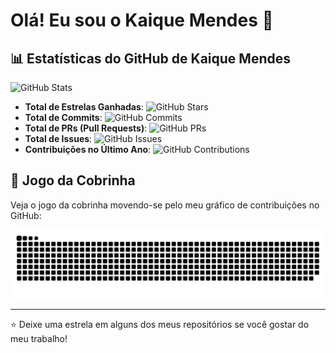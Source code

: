 # Olá! Eu sou o Kaique Mendes 👋

## 📊 Estatísticas do GitHub de Kaique Mendes

![GitHub Stats](https://github-readme-stats.vercel.app/api?username=KaiqueMendess&show_icons=true&theme=dark&include_all_commits=true&count_private=true)

- **Total de Estrelas Ganhadas**: ![GitHub Stars](https://img.shields.io/github/stars/KaiqueMendess?style=social)
- **Total de Commits**: ![GitHub Commits](https://img.shields.io/github/commit-activity/y/KaiqueMendess)
- **Total de PRs (Pull Requests)**: ![GitHub PRs](https://img.shields.io/github/issues-pr/KaiqueMendess?style=social)
- **Total de Issues**: ![GitHub Issues](https://img.shields.io/github/issues/KaiqueMendess?style=social)
- **Contribuições no Último Ano**: ![GitHub Contributions](https://img.shields.io/github/contributors/KaiqueMendess?style=social)

## 🐍 Jogo da Cobrinha

Veja o jogo da cobrinha movendo-se pelo meu gráfico de contribuições no GitHub:

![Snake animation](https://raw.githubusercontent.com/Platane/snk/output/github-contribution-grid-snake.svg)

---

⭐️ Deixe uma estrela em alguns dos meus repositórios se você gostar do meu trabalho!
